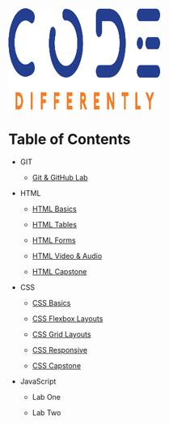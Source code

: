 <img src="code-diff-logo.png" style="height: 200px; width:300px;">

# Table of Contents

- GIT

    - [Git & GitHub Lab](Git/git-github-lab.md)

- HTML

    - [HTML Basics](HTML/html-basics-lab.md)

    - [HTML Tables](HTML/html-tables-lab.md)

    - [HTML Forms](HTML/html-forms-lab.md)

    - [HTML Video & Audio](HTML/html-video-audio-lab.md)

    - [HTML Capstone](HTML/html-capstone.md)

- CSS

    - [CSS Basics](CSS/CSS-Basics-Lab.md)
  
    - [CSS Flexbox Layouts](CSS/CSS-Flexbox-Layouts-Lab.md)
    
    - [CSS Grid Layouts](CSS/CSS-Grid-Layouts-Lab.md)
    
    - [CSS Responsive](CSS/CSS-Responsive-Layouts-Lab.md)
    
    - [CSS Capstone](CSS/CSS-Capstone.md)


- JavaScript

    - Lab One

    - Lab Two